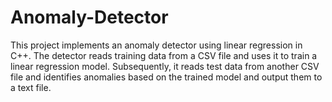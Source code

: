# Anomaly-Detector

This project implements an anomaly detector using linear regression in C++. The detector reads training data from a CSV file and uses it to train a linear regression model. Subsequently, it reads test data from another CSV file and identifies anomalies based on the trained model and output them to a text file.

